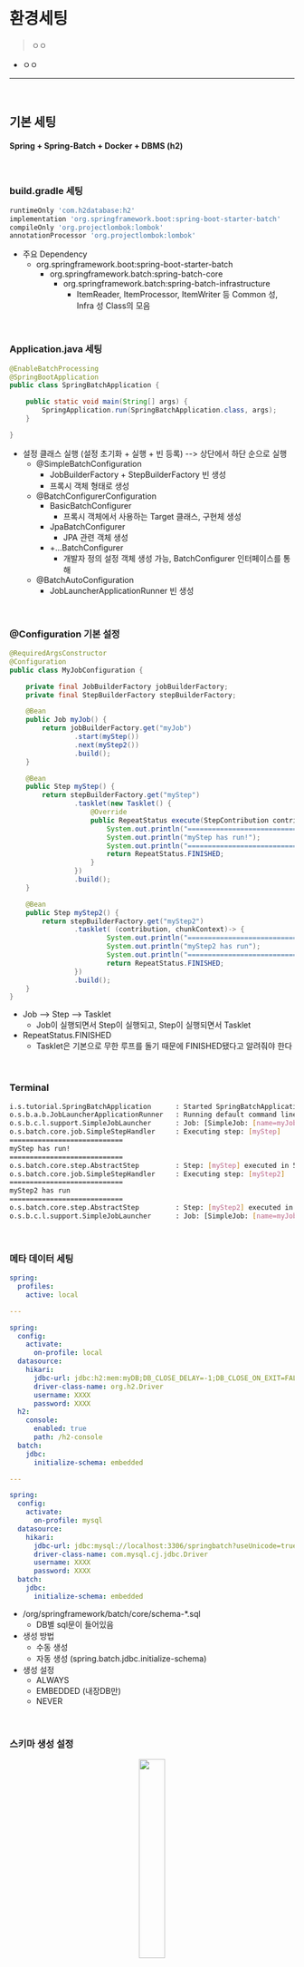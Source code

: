 # 환경세팅
> ㅇㅇ
* ㅇㅇ

<hr>
<br>

## 기본 세팅
#### Spring + Spring-Batch + Docker + DBMS (h2)

<br>

### build.gradle 세팅

```gradle
runtimeOnly 'com.h2database:h2'
implementation 'org.springframework.boot:spring-boot-starter-batch'
compileOnly 'org.projectlombok:lombok'
annotationProcessor 'org.projectlombok:lombok'
```

* 주요 Dependency
  * org.springframework.boot:spring-boot-starter-batch
    * org.springframework.batch:spring-batch-core
      * org.springframework.batch:spring-batch-infrastructure
        * ItemReader, ItemProcessor, ItemWriter 등 Common 성, Infra 성 Class의 모음
        
<br>

### Application.java 세팅
```java
@EnableBatchProcessing
@SpringBootApplication
public class SpringBatchApplication {

    public static void main(String[] args) {
        SpringApplication.run(SpringBatchApplication.class, args);
    }

}
```
* 설정 클래스 실행 (설정 초기화 + 실행 + 빈 등록) --> 상단에서 하단 순으로 실행
  * @SimpleBatchConfiguration
    * JobBuilderFactory + StepBuilderFactory 빈 생성
    * 프록시 객체 형태로 생성
  * @BatchConfigurerConfiguration
    * BasicBatchConfigurer
      * 프록시 객체에서 사용하는 Target 클래스, 구현체 생성
    * JpaBatchConfigurer
      * JPA 관련 객체 생성
    * +...BatchConfigurer
      * 개발자 정의 설정 객체 생성 가능, BatchConfigurer 인터페이스를 통해 
  * @BatchAutoConfiguration
      * JobLauncherApplicationRunner 빈 생성

<br>

### @Configuration 기본 설정
```java
@RequiredArgsConstructor
@Configuration
public class MyJobConfiguration {

    private final JobBuilderFactory jobBuilderFactory;
    private final StepBuilderFactory stepBuilderFactory;

    @Bean
    public Job myJob() {
        return jobBuilderFactory.get("myJob")
                .start(myStep())
                .next(myStep2())
                .build();
    }

    @Bean
    public Step myStep() {
        return stepBuilderFactory.get("myStep")
                .tasklet(new Tasklet() {
                    @Override
                    public RepeatStatus execute(StepContribution contribution, ChunkContext chunkContext) throws Exception {
                        System.out.println("============================");
                        System.out.println("myStep has run!");
                        System.out.println("============================");
                        return RepeatStatus.FINISHED;
                    }
                })
                .build();
    }

    @Bean
    public Step myStep2() {
        return stepBuilderFactory.get("myStep2")
                .tasklet( (contribution, chunkContext)-> {
                        System.out.println("============================");
                        System.out.println("myStep2 has run");
                        System.out.println("============================");
                        return RepeatStatus.FINISHED;
                })
                .build();
    }
}
```
* Job --> Step --> Tasklet
  * Job이 실행되면서 Step이 실행되고, Step이 실행되면서 Tasklet
* RepeatStatus.FINISHED
  * Tasklet은 기본으로 무한 루프를 돌기 때문에 FINISHED됐다고 알려줘야 한다

<br>

### Terminal
```sh
i.s.tutorial.SpringBatchApplication      : Started SpringBatchApplication in 0.613 seconds (JVM running for 0.915)
o.s.b.a.b.JobLauncherApplicationRunner   : Running default command line with: []
o.s.b.c.l.support.SimpleJobLauncher      : Job: [SimpleJob: [name=myJob]] launched with the following parameters: [{}]
o.s.batch.core.job.SimpleStepHandler     : Executing step: [myStep]
============================
myStep has run!
============================
o.s.batch.core.step.AbstractStep         : Step: [myStep] executed in 5ms
o.s.batch.core.job.SimpleStepHandler     : Executing step: [myStep2]
============================
myStep2 has run
============================
o.s.batch.core.step.AbstractStep         : Step: [myStep2] executed in 1ms
o.s.b.c.l.support.SimpleJobLauncher      : Job: [SimpleJob: [name=myJob]] completed with the following parameters: [{}] and the following status: [COMPLETED] in 19ms
```

<br>

### 메타 데이터 세팅
```yml
spring:
  profiles:
    active: local

---

spring:
  config:
    activate:
      on-profile: local
  datasource:
    hikari:
      jdbc-url: jdbc:h2:mem:myDB;DB_CLOSE_DELAY=-1;DB_CLOSE_ON_EXIT=FALSE
      driver-class-name: org.h2.Driver
      username: XXXX
      password: XXXX
  h2:
    console:
      enabled: true
      path: /h2-console
  batch:
    jdbc:
      initialize-schema: embedded

---

spring:
  config:
    activate:
      on-profile: mysql
  datasource:
    hikari:
      jdbc-url: jdbc:mysql://localhost:3306/springbatch?useUnicode=true&characterEncoding=utf8
      driver-class-name: com.mysql.cj.jdbc.Driver
      username: XXXX
      password: XXXX
  batch:
    jdbc:
      initialize-schema: embedded
```
* /org/springframework/batch/core/schema-*.sql
  * DB별 sql문이 들어있음
* 생성 방법
  * 수동 생성
  * 자동 생성 (spring.batch.jdbc.initialize-schema)
* 생성 설정
  * ALWAYS
  * EMBEDDED (내장DB만)
  * NEVER

<br>

### 스키마 생성 설정

<div align="center">
  <img width="30%" src="https://github.com/PoSungKim/development_study/assets/37537227/73fae6fc-619f-4a20-b38e-52c2c8e6d432">
</div>

* 주요 Job Table
  * BATCH_JOB_INSTANCE
  * BATCH_JOB_EXECUTION
  * BATCH_JOB_EXECUTION_PARAMS
  * BATCH_JOB_EXECUTION_CONTEXT
* 주요 Step Table
  * BATCH_STEP_EXECUTION
  * BATCH_STEP_EXECUTION_CONTEXT


<br>
<hr>
<br>

